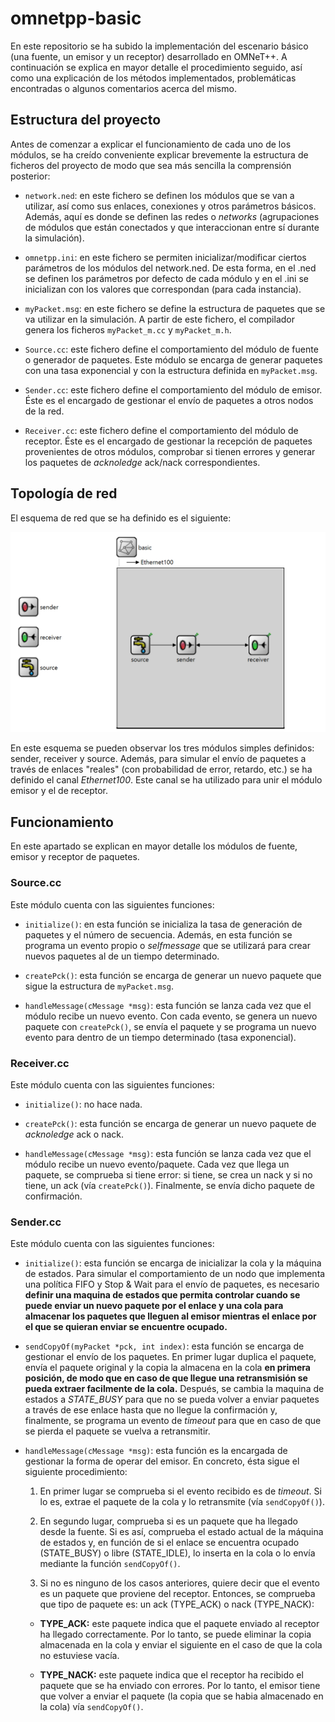 # omnetpp-basic
En este repositorio se ha subido la implementación del escenario básico (una fuente, un emisor y un receptor) desarrollado en OMNeT++. A continuación se explica en mayor detalle el procedimiento seguido, así como una explicación de los métodos implementados, problemáticas encontradas o algunos comentarios acerca del mismo.

## Estructura del proyecto
Antes de comenzar a explicar el funcionamiento de cada uno de los módulos, se ha creído conveniente explicar brevemente la estructura de ficheros del proyecto de modo que sea más sencilla la comprensión posterior:

* `network.ned`: en este fichero se definen los módulos que se van a utilizar, así como sus enlaces, conexiones y otros parámetros básicos. Además, aquí es donde se definen las redes o *networks* (agrupaciones de módulos que están conectados y que interaccionan entre sí durante la simulación).

* `omnetpp.ini`: en este fichero se permiten inicializar/modificar ciertos parámetros de los módulos del network.ned. De esta forma, en el .ned se definen los parámetros por defecto de cada módulo y en el .ini se inicializan con los valores que correspondan (para cada instancia). 

* `myPacket.msg`: en este fichero se define la estructura de paquetes que se va utilizar en la simulación. A partir de este fichero, el compilador genera los ficheros `myPacket_m.cc` y `myPacket_m.h`.

* `Source.cc`: este fichero define el comportamiento del módulo de fuente o generador de paquetes. Este módulo se encarga de generar paquetes con una tasa exponencial y con la estructura definida en `myPacket.msg`.

* `Sender.cc`: este fichero define el comportamiento del módulo de emisor. Éste es el encargado de gestionar el envío de paquetes a otros nodos de la red.

* `Receiver.cc`: este fichero define el comportamiento del módulo de receptor. Éste es el encargado de gestionar la recepción de paquetes provenientes de otros módulos, comprobar si tienen errores y generar los paquetes de *acknoledge* ack/nack correspondientes.

## Topología de red
El esquema de red que se ha definido es el siguiente:

![Esquema de red](/img/esquema.PNG)

En este esquema se pueden observar los tres módulos simples definidos: sender, receiver y source. Además, para simular el envío de paquetes a través de enlaces "reales" (con probabilidad de error, retardo, etc.) se ha definido el canal *Ethernet100*. Este canal se ha utilizado para unir el módulo emisor y el de receptor.

## Funcionamiento
En este apartado se explican en mayor detalle los módulos de fuente, emisor y receptor de paquetes.
### Source.cc
Este módulo cuenta con las siguientes funciones:
* `initialize()`: en esta función se inicializa la tasa de generación de paquetes y el número de secuencia. Además, en esta función se programa un evento propio o *selfmessage* que se utilizará para crear nuevos paquetes al de un tiempo determinado.

* `createPck()`: esta función se encarga de generar un nuevo paquete que sigue la estructura de `myPacket.msg`.

* `handleMessage(cMessage *msg)`: esta función se lanza cada vez que el módulo recibe un nuevo evento. Con cada evento, se genera un nuevo paquete con `createPck()`, se envía el paquete y se programa un nuevo evento para dentro de un tiempo determinado (tasa exponencial).

### Receiver.cc
Este módulo cuenta con las siguientes funciones:
* `initialize()`: no hace nada.

* `createPck()`: esta función se encarga de generar un nuevo paquete de *acknoledge* ack o nack.

* `handleMessage(cMessage *msg)`: esta función se lanza cada vez que el módulo recibe un nuevo evento/paquete. Cada vez que llega un paquete, se comprueba si tiene error: si tiene, se crea un nack y si no tiene, un ack (vía `createPck()`). Finalmente, se envía dicho paquete de confirmación.

### Sender.cc
Este módulo cuenta con las siguientes funciones:
* `initialize()`: esta función se encarga de inicializar la cola y la máquina de estados. Para simular el comportamiento de un nodo que implementa una política FIFO y Stop & Wait para el envío de paquetes, es necesario **definir una maquina de estados que permita controlar cuando se puede enviar un nuevo paquete por el enlace y una cola para almacenar los paquetes que lleguen al emisor mientras el enlace por el que se quieran enviar se encuentre ocupado.**

* `sendCopyOf(myPacket *pck, int index)`: esta función se encarga de gestionar el envío de los paquetes. En primer lugar duplica el paquete, envía el paquete original y la copia la almacena en la cola **en primera posición, de modo que en caso de que llegue una retransmisión se pueda extraer facilmente de la cola.** Después, se cambia la maquina de estados a *STATE_BUSY* para que no se pueda volver a enviar paquetes a través de ese enlace hasta que no llegue la confirmación y, finalmente, se programa un evento de *timeout* para que en caso de que se pierda el paquete se vuelva a retransmitir.

* `handleMessage(cMessage *msg)`: esta función es la encargada de gestionar la forma de operar del emisor. En concreto, ésta sigue el siguiente procedimiento:

  1. En primer lugar se comprueba si el evento recibido es de *timeout*. Si lo es, extrae el paquete de la cola y lo retransmite (vía `sendCopyOf()`).

  2. En segundo lugar, comprueba si es un paquete que ha llegado desde la fuente. Si es así, comprueba el estado actual de la máquina de estados y, en función de si el enlace se encuentra ocupado (STATE_BUSY) o libre (STATE_IDLE), lo inserta en la cola o lo envía mediante la función `sendCopyOf()`.

  3. Si no es ninguno de los casos anteriores, quiere decir que el evento es un paquete que proviene del receptor. Entonces, se comprueba que tipo de paquete es: un ack (TYPE_ACK) o nack (TYPE_NACK):

    * **TYPE_ACK:** este paquete indica que el paquete enviado al receptor ha llegado correctamente. Por lo tanto, se puede eliminar la copia almacenada en la cola y enviar el siguiente en el caso de que la cola no estuviese vacía.
  
    * **TYPE_NACK:** este paquete indica que el receptor ha recibido el paquete que se ha enviado con errores. Por lo tanto, el emisor tiene que volver a enviar el paquete (la copia que se habia almacenado en la cola) vía `sendCopyOf()`.
